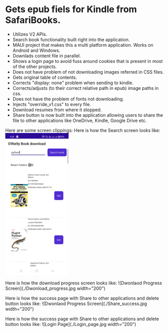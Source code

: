 # Gets epub fiels for Kindle from SafariBooks.
- Utilizes V2 APIs.
- Search book functionality built right into the application.
- MAUI project that makes this a multi platform application. Works on Android and Windows.
- Downlads content file in parallel. 
- Shows a login page to avoid fuss around cookies that is present in most of the other projects.
- Does not have problem of not downloading images referred in CSS files.
- Gets original table of contents.
- Corrects "display: none" problem when sending to kindle.
- Corrects/adjusts (to their correct relative path in epub) image paths in css.
- Does not have the problem of fonts not downloading.
- Injects "override_v1.css" to every file.
- Download resumes from where it stopped.
- Share button is now built into the application allowing users to share the file to other applications like OneDrive, Kindle, Google Drive etc. 

Here are some screen clippings: 
Here is how the Search screen looks like: 
<img src="./Search_screen.jpg" alt="Search Screen" width="200">

Here is how the download progress screen looks like: 
![Dwonlaod Progress Screen](./Dwonload_progress.jpg width="200")

Here is how the success page with Share to other applications and delete button looks like: 
![Dwonlaod Progress Screen](./Share_success.jpg width="200")


Here is how the success page with Share to other applications and delete button looks like: 
![Login Page](./Login_page.jpg width="200")